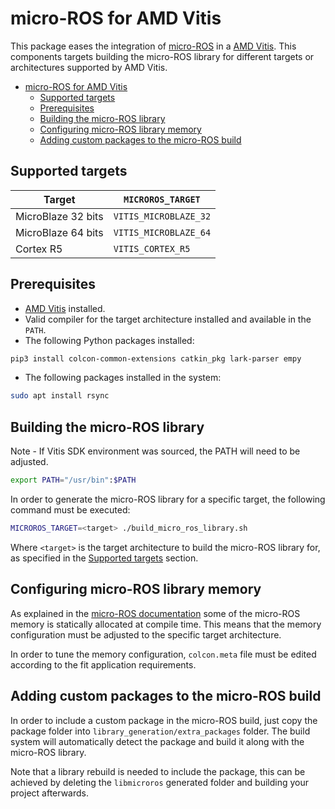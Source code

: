 <!-- ![banner](.images/banner-dark-theme.png#gh-dark-mode-only)
![banner](.images/banner-light-theme.png#gh-light-mode-only) -->

# micro-ROS for AMD Vitis

This package eases the integration of [micro-ROS](https://micro.ros.org/) in a [AMD Vitis](https://www.xilinx.com/products/design-tools/vitis.html). This components targets building the micro-ROS library for different targets or architectures supported by AMD Vitis.

- [micro-ROS for AMD Vitis](#micro-ros-for-amd-vitis)
  - [Supported targets](#supported-targets)
  - [Prerequisites](#prerequisites)
  - [Building the micro-ROS library](#building-the-micro-ros-library)
  - [Configuring micro-ROS library memory](#configuring-micro-ros-library-memory)
  - [Adding custom packages to the micro-ROS build](#adding-custom-packages-to-the-micro-ros-build)

## Supported targets

| Target             | `MICROROS_TARGET`     |
| ------------------ | --------------------- |
| MicroBlaze 32 bits | `VITIS_MICROBLAZE_32` |
| MicroBlaze 64 bits | `VITIS_MICROBLAZE_64` |
| Cortex R5          | `VITIS_CORTEX_R5`     |

## Prerequisites

- [AMD Vitis](https://www.xilinx.com/products/design-tools/vitis.html) installed.
- Valid compiler for the target architecture installed and available in the `PATH`.
- The following Python packages installed:

```bash
pip3 install colcon-common-extensions catkin_pkg lark-parser empy
```

- The following packages installed in the system:

```bash
sudo apt install rsync
```

## Building the micro-ROS library

Note - If Vitis SDK environment was sourced, the PATH will need to be adjusted.

```bash
export PATH="/usr/bin":$PATH
```
In order to generate the micro-ROS library for a specific target, the following command must be executed:

```bash
MICROROS_TARGET=<target> ./build_micro_ros_library.sh
```

Where `<target>` is the target architecture to build the micro-ROS library for, as specified in the [Supported targets](#supported-targets) section.

## Configuring micro-ROS library memory

As explained in the [micro-ROS documentation](https://docs.vulcanexus.org/en/latest/rst/tutorials/micro/memory_management/memory_management.html) some of the micro-ROS memory is statically allocated at compile time.
This means that the memory configuration must be adjusted to the specific target architecture.

In order to tune the memory configuration, `colcon.meta` file must be edited according to the fit application requirements.

## Adding custom packages to the micro-ROS build

In order to include a custom package in the micro-ROS build, just copy the package folder into `library_generation/extra_packages` folder. The build system will automatically detect the package and build it along with the micro-ROS library.

Note that a library rebuild is needed to include the package, this can be achieved by deleting the `libmicroros` generated folder and building your project afterwards.
